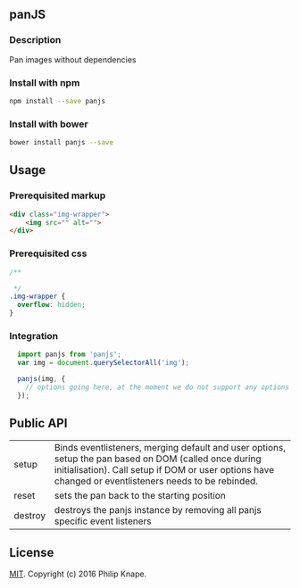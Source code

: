 ## panJS

### Description
Pan images without dependencies

### Install with npm

```bash
npm install --save panjs
```

### Install with bower

```bash
bower install panjs --save
```

## Usage

### Prerequisited markup

```html
<div class="img-wrapper">
    <img src="" alt="">
</div>
```

### Prerequisited css

```css
/**

 */
.img-wrapper {
  overflow: hidden;
}

```

### Integration

```js
  import panjs from 'panjs';
  var img = document.querySelectorAll('img');

  panjs(img, {
    // options going here, at the moment we do not support any options
  });
```

## Public API

<table>
  <tr>
    <td>setup</td>
    <td>Binds eventlisteners, merging default and user options, setup the pan based on DOM (called once during initialisation). Call setup if DOM or user options have changed or eventlisteners needs to be rebinded.</td>
  </tr>
  <tr>
    <td>reset</td>
    <td>sets the pan back to the starting position</td>
  </tr>
  <tr>
    <td>destroy</td>
    <td>destroys the panjs instance by removing all panjs specific event listeners</td>
  </tr>
</table>

## License

[MIT](LICENSE). Copyright (c) 2016 Philip Knape.
